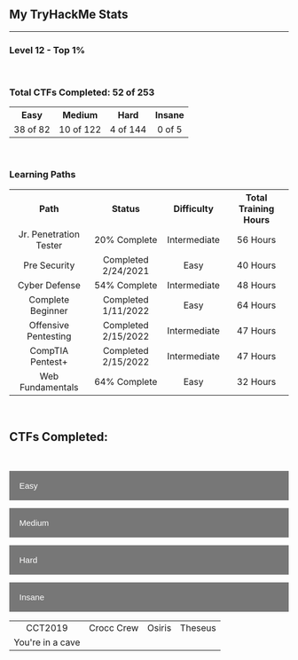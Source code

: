 ## My TryHackMe Stats

---

### Level 12 - Top 1%

<script src="https://tryhackme.com/badge/800209"></script>

<br>

### Total CTFs Completed: 52 of 253

<table>
  <tr>
    <th style="text-align:center">Easy</th>
    <th style="text-align:center">Medium</th>
    <th style="text-align:center">Hard</th>
    <th style="text-align:center">Insane</th>
  </tr>
  <tr>
    <td style="text-align:center">38 of 82</td>
    <td style="text-align:center">10 of 122</td>
    <td style="text-align:center">4 of 144</td>
    <td style="text-align:center">0 of 5</td>
  </tr>
</table>


<br>

### Learning Paths

<table>
  <tr>
    <th style="text-align:center">Path</th>
    <th style="text-align:center">Status</th>
    <th style="text-align:center">Difficulty</th>
    <th style="text-align:center">Total Training Hours</th>
  </tr>
  <tr>
    <td style="text-align:center">Jr. Penetration Tester</td>
    <td style="text-align:center">20% Complete</td>
    <td style="text-align:center">Intermediate</td>
    <td style="text-align:center">56 Hours</td>
  </tr>
  <tr>
    <td style="text-align:center">Pre Security</td>
    <td style="text-align:center">Completed 2/24/2021</td>
    <td style="text-align:center">Easy</td>
    <td style="text-align:center">40 Hours</td>
  </tr>
  <tr>
    <td style="text-align:center">Cyber Defense</td>
    <td style="text-align:center">54% Complete</td>
    <td style="text-align:center">Intermediate</td>
    <td style="text-align:center">48 Hours</td>
  </tr>
  <tr>
    <td style="text-align:center">Complete Beginner</td>
    <td style="text-align:center">Completed 1/11/2022</td>
    <td style="text-align:center">Easy</td>
    <td style="text-align:center">64 Hours</td>
  </tr>
  <tr>
    <td style="text-align:center">Offensive Pentesting</td>
    <td style="text-align:center">Completed 2/15/2022</td>
    <td style="text-align:center">Intermediate</td>
    <td style="text-align:center">47 Hours</td>
  </tr>
  <tr>
    <td style="text-align:center">CompTIA Pentest+</td>
    <td style="text-align:center">Completed 2/15/2022</td>
    <td style="text-align:center">Intermediate</td>
    <td style="text-align:center">47 Hours</td>
  </tr>
  <tr>
    <td style="text-align:center">Web Fundamentals</td>
    <td style="text-align:center">64% Complete</td>
    <td style="text-align:center">Easy</td>
    <td style="text-align:center">32 Hours</td>
  </tr>
</table>



<html>
<head>
<meta name="viewport" content="width=device-width, initial-scale=1">
<style>
.collapsible {
  background-color: #777;
  color: white;
  cursor: pointer;
  padding: 18px;
  width: 100%;
  border: none;
  text-align: left;
  outline: none;
  font-size: 15px;
}

.active, .collapsible:hover {
  background-color: #555;
}

.content {
  padding: 0 18px;
  max-height: 0;
  overflow: hidden;
  transition: max-height 0.2s ease-out;
  color: #EAEAEA
  background-color: #F1F1F1;
}
</style>
</head>
<body>

<br>

<h2>CTFs Completed:</h2>

<br>

<button class="collapsible">Easy</button>
<div class="content">
  <p></p>
</div>
<button class="collapsible">Medium</button>
<div class="content">
  <p></p>
</div>
<button class="collapsible">Hard</button>
<div class="content">
  <p></p>
</div>
<button class="collapsible">Insane</button>
<div class="content">
  <table>
    <tr>
      <td style="text-align:center">CCT2019</td>
      <td style="text-align:center">Crocc Crew</td>
      <td style="text-align:center">Osiris</td>
      <td style="text-align:center">Theseus</td>
    </tr>
    <tr>
      <td style="text-align:center">You're in a cave</td>
      <td>
      <td>
      <td>
    </tr>
  </table>
</div>

<script>
var coll = document.getElementsByClassName("collapsible");
var i;

for (i = 0; i < coll.length; i++) {
  coll[i].addEventListener("click", function() {
    this.classList.toggle("active");
    var content = this.nextElementSibling;
    if (content.style.maxHeight){
      content.style.maxHeight = null;
    } else {
      content.style.maxHeight = content.scrollHeight + "px";
    } 
  });
}
</script>

</body>
</html>